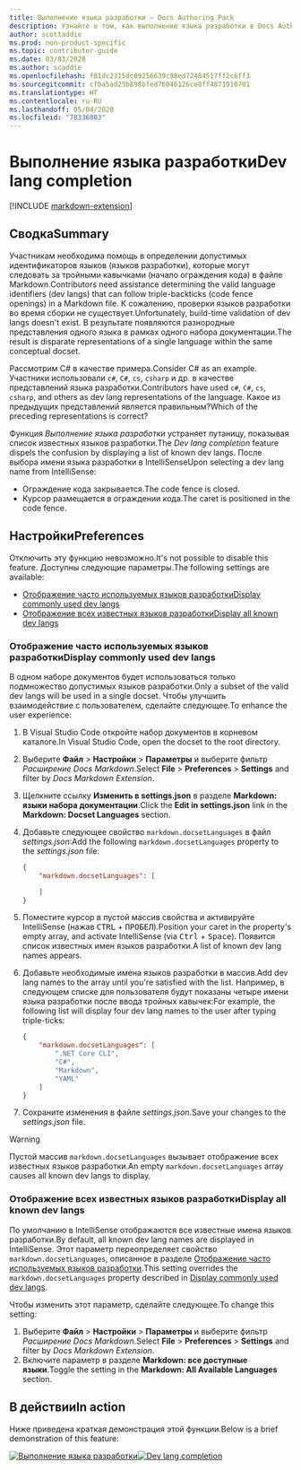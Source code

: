 ```yaml
---
title: Выполнение языка разработки — Docs Authoring Pack
description: Узнайте о том, как выполнение языка разработки в Docs Authoring Pack, расширении Visual Studio Code, помогает участникам.
author: scottaddie
ms.prod: non-product-specific
ms.topic: contributor-guide
ms.date: 03/03/2020
ms.author: scaddie
ms.openlocfilehash: f81dc2315dc09256639c98ed72484517ff2c6ff3
ms.sourcegitcommit: cfba5ad25b898bfed76046126ce8ff4871910701
ms.translationtype: HT
ms.contentlocale: ru-RU
ms.lasthandoff: 05/04/2020
ms.locfileid: "78336803"
---
```

# <a name="dev-lang-completion"></a><span data-ttu-id="3487b-103">Выполнение языка разработки</span><span class="sxs-lookup"><span data-stu-id="3487b-103">Dev lang completion</span></span>

[!INCLUDE [markdown-extension](includes/markdown-extension.md)]

## <a name="summary"></a><span data-ttu-id="3487b-104">Сводка</span><span class="sxs-lookup"><span data-stu-id="3487b-104">Summary</span></span>

<span data-ttu-id="3487b-105">Участникам необходима помощь в определении допустимых идентификаторов языков (языков разработки), которые могут следовать за тройными кавычками (начало ограждения кода) в файле Markdown.</span><span class="sxs-lookup"><span data-stu-id="3487b-105">Contributors need assistance determining the valid language identifiers (dev langs) that can follow triple-backticks (code fence openings) in a Markdown file.</span></span> <span data-ttu-id="3487b-106">К сожалению, проверки языков разработки во время сборки не существует.</span><span class="sxs-lookup"><span data-stu-id="3487b-106">Unfortunately, build-time validation of dev langs doesn't exist.</span></span> <span data-ttu-id="3487b-107">В результате появляются разнородные представления одного языка в рамках одного набора документации.</span><span class="sxs-lookup"><span data-stu-id="3487b-107">The result is disparate representations of a single language within the same conceptual docset.</span></span>

<span data-ttu-id="3487b-108">Рассмотрим C# в качестве примера.</span><span class="sxs-lookup"><span data-stu-id="3487b-108">Consider C# as an example.</span></span> <span data-ttu-id="3487b-109">Участники использовали `c#`, `C#`, `cs`, `csharp` и др. в качестве представлений языка разработки.</span><span class="sxs-lookup"><span data-stu-id="3487b-109">Contributors have used `c#`, `C#`, `cs`, `csharp`, and others as dev lang representations of the language.</span></span> <span data-ttu-id="3487b-110">Какое из предыдущих представлений является правильным?</span><span class="sxs-lookup"><span data-stu-id="3487b-110">Which of the preceding representations is correct?</span></span>

<span data-ttu-id="3487b-111">Функция *Выполнение языка разработки* устраняет путаницу, показывая список известных языков разработки.</span><span class="sxs-lookup"><span data-stu-id="3487b-111">The *Dev lang completion* feature dispels the confusion by displaying a list of known dev langs.</span></span> <span data-ttu-id="3487b-112">После выбора имени языка разработки в IntelliSense</span><span class="sxs-lookup"><span data-stu-id="3487b-112">Upon selecting a dev lang name from IntelliSense:</span></span>

* <span data-ttu-id="3487b-113">Ограждение кода закрывается.</span><span class="sxs-lookup"><span data-stu-id="3487b-113">The code fence is closed.</span></span>
* <span data-ttu-id="3487b-114">Курсор размещается в ограждении кода.</span><span class="sxs-lookup"><span data-stu-id="3487b-114">The caret is positioned in the code fence.</span></span>

## <a name="preferences"></a><span data-ttu-id="3487b-115">Настройки</span><span class="sxs-lookup"><span data-stu-id="3487b-115">Preferences</span></span>

<span data-ttu-id="3487b-116">Отключить эту функцию невозможно.</span><span class="sxs-lookup"><span data-stu-id="3487b-116">It's not possible to disable this feature.</span></span> <span data-ttu-id="3487b-117">Доступны следующие параметры.</span><span class="sxs-lookup"><span data-stu-id="3487b-117">The following settings are available:</span></span>

* [<span data-ttu-id="3487b-118">Отображение часто используемых языков разработки</span><span class="sxs-lookup"><span data-stu-id="3487b-118">Display commonly used dev langs</span></span>](#display-commonly-used-dev-langs)
* [<span data-ttu-id="3487b-119">Отображение всех известных языков разработки</span><span class="sxs-lookup"><span data-stu-id="3487b-119">Display all known dev langs</span></span>](#display-all-known-dev-langs)

### <a name="display-commonly-used-dev-langs"></a><span data-ttu-id="3487b-120">Отображение часто используемых языков разработки</span><span class="sxs-lookup"><span data-stu-id="3487b-120">Display commonly used dev langs</span></span>

<span data-ttu-id="3487b-121">В одном наборе документов будет использоваться только подмножество допустимых языков разработки.</span><span class="sxs-lookup"><span data-stu-id="3487b-121">Only a subset of the valid dev langs will be used in a single docset.</span></span> <span data-ttu-id="3487b-122">Чтобы улучшить взаимодействие с пользователем, сделайте следующее.</span><span class="sxs-lookup"><span data-stu-id="3487b-122">To enhance the user experience:</span></span>

1. <span data-ttu-id="3487b-123">В Visual Studio Code откройте набор документов в корневом каталоге.</span><span class="sxs-lookup"><span data-stu-id="3487b-123">In Visual Studio Code, open the docset to the root directory.</span></span>
1. <span data-ttu-id="3487b-124">Выберите **Файл** > **Настройки** > **Параметры** и выберите фильтр *Расширение Docs Markdown*.</span><span class="sxs-lookup"><span data-stu-id="3487b-124">Select **File** > **Preferences** > **Settings** and filter by *Docs Markdown Extension*.</span></span>
1. <span data-ttu-id="3487b-125">Щелкните ссылку **Изменить в settings.json** в разделе **Markdown: языки набора документации**.</span><span class="sxs-lookup"><span data-stu-id="3487b-125">Click the **Edit in settings.json** link in the **Markdown: Docset Languages** section.</span></span>
1. <span data-ttu-id="3487b-126">Добавьте следующее свойство `markdown.docsetLanguages` в файл *settings.json*:</span><span class="sxs-lookup"><span data-stu-id="3487b-126">Add the following `markdown.docsetLanguages` property to the *settings.json* file:</span></span>

    ```json
    {
        "markdown.docsetLanguages": [

        ]
    }
    ```

1. <span data-ttu-id="3487b-127">Поместите курсор в пустой массив свойства и активируйте IntelliSense (нажав <kbd>CTRL</kbd> + <kbd>ПРОБЕЛ</kbd>).</span><span class="sxs-lookup"><span data-stu-id="3487b-127">Position your caret in the property's empty array, and activate IntelliSense (via <kbd>Ctrl</kbd> + <kbd>Space</kbd>).</span></span> <span data-ttu-id="3487b-128">Появится список известных имен языков разработки.</span><span class="sxs-lookup"><span data-stu-id="3487b-128">A list of known dev lang names appears.</span></span>
1. <span data-ttu-id="3487b-129">Добавьте необходимые имена языков разработки в массив.</span><span class="sxs-lookup"><span data-stu-id="3487b-129">Add dev lang names to the array until you're satisfied with the list.</span></span> <span data-ttu-id="3487b-130">Например, в следующем списке для пользователя будут показаны четыре имени языка разработки после ввода тройных кавычек:</span><span class="sxs-lookup"><span data-stu-id="3487b-130">For example, the following list will display four dev lang names to the user after typing triple-ticks:</span></span>

    ```json
    {
        "markdown.docsetLanguages": [
            ".NET Core CLI",
            "C#",
            "Markdown",
            "YAML"
        ]
    }
    ```

1. <span data-ttu-id="3487b-131">Сохраните изменения в файле *settings.json*.</span><span class="sxs-lookup"><span data-stu-id="3487b-131">Save your changes to the *settings.json* file.</span></span>

> [!WARNING]
> <span data-ttu-id="3487b-132">Пустой массив `markdown.docsetLanguages` вызывает отображение всех известных языков разработки.</span><span class="sxs-lookup"><span data-stu-id="3487b-132">An empty `markdown.docsetLanguages` array causes all known dev langs to display.</span></span>

### <a name="display-all-known-dev-langs"></a><span data-ttu-id="3487b-133">Отображение всех известных языков разработки</span><span class="sxs-lookup"><span data-stu-id="3487b-133">Display all known dev langs</span></span>

<span data-ttu-id="3487b-134">По умолчанию в IntelliSense отображаются все известные имена языков разработки.</span><span class="sxs-lookup"><span data-stu-id="3487b-134">By default, all known dev lang names are displayed in IntelliSense.</span></span> <span data-ttu-id="3487b-135">Этот параметр переопределяет свойство `markdown.docsetLanguages`, описанное в разделе [Отображение часто используемых языков разработки](#display-commonly-used-dev-langs).</span><span class="sxs-lookup"><span data-stu-id="3487b-135">This setting overrides the `markdown.docsetLanguages` property described in [Display commonly used dev langs](#display-commonly-used-dev-langs).</span></span>

<span data-ttu-id="3487b-136">Чтобы изменить этот параметр, сделайте следующее.</span><span class="sxs-lookup"><span data-stu-id="3487b-136">To change this setting:</span></span>

1. <span data-ttu-id="3487b-137">Выберите **Файл** > **Настройки** > **Параметры** и выберите фильтр *Расширение Docs Markdown*.</span><span class="sxs-lookup"><span data-stu-id="3487b-137">Select **File** > **Preferences** > **Settings** and filter by *Docs Markdown Extension*.</span></span>
1. <span data-ttu-id="3487b-138">Включите параметр в разделе **Markdown: все доступные языки**.</span><span class="sxs-lookup"><span data-stu-id="3487b-138">Toggle the setting in the **Markdown: All Available Languages** section.</span></span>

## <a name="in-action"></a><span data-ttu-id="3487b-139">В действии</span><span class="sxs-lookup"><span data-stu-id="3487b-139">In action</span></span>

<span data-ttu-id="3487b-140">Ниже приведена краткая демонстрация этой функции.</span><span class="sxs-lookup"><span data-stu-id="3487b-140">Below is a brief demonstration of this feature:</span></span>

<span data-ttu-id="3487b-141">[![Выполнение языка разработки](media/dev-lang-completion.gif)](media/dev-lang-completion.gif#lightbox)</span><span class="sxs-lookup"><span data-stu-id="3487b-141">[![Dev lang completion](media/dev-lang-completion.gif)](media/dev-lang-completion.gif#lightbox)</span></span>
